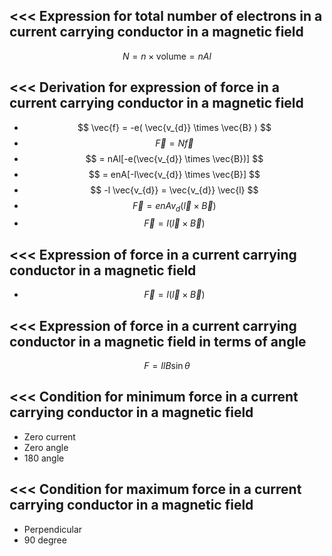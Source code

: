 <<<
 Expression for total number of electrons in a current carrying conductor in a magnetic field
---


$$ N = n \times \text{volume} = nAl $$ 

>>> 
<<<
 Derivation for expression of force in a current carrying conductor in a magnetic field
---

- $$ \vec{f} = -e( \vec{v_{d}} \times \vec{B} ) $$ 
- $$ \vec{F} = N \vec{f} $$ 
- $$ = nAl[-e(\vec{v_{d}} \times \vec{B})] $$ 
- $$ = enA[-l\vec{v_{d}} \times \vec{B}] $$ 
- $$ -l \vec{v_{d}} = \vec{v_{d}} \vec{l} $$ 
- $$ \vec{F} = enAv_{d}(\vec{l} \times \vec{B}) $$ 
- $$ \vec{F} = I(\vec{l} \times \vec{B}) $$ 


>>> 
<<<
 Expression of force in a current carrying conductor in a magnetic field
---

- $$ \vec{F} = I(\vec{l} \times \vec{B}) $$ 

>>> 
<<<
 Expression of force in a current carrying conductor in a magnetic field in terms of angle
---

$$ F = IlB \sin \theta $$ 



>>> 
<<<
 Condition for minimum force in a current carrying conductor in  a magnetic field
---

- Zero current
- Zero angle
- 180 angle

>>> 
<<<
 Condition for maximum force in a current carrying conductor in a magnetic field
---


- Perpendicular
- 90 degree
>>> 
